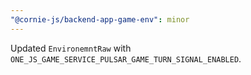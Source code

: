 ```yaml
---
"@cornie-js/backend-app-game-env": minor
---
```


Updated `EnvironemntRaw` with `ONE_JS_GAME_SERVICE_PULSAR_GAME_TURN_SIGNAL_ENABLED`.
